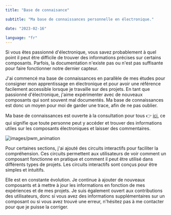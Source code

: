 ```yaml
---
title: "Base de connaisance"

subtitle: "Ma base de connaissances personnelle en électronique."

date: "2023-02-16"

language: "fr"
---
```

Si vous êtes passionné d'électronique, vous savez probablement à quel point il peut être difficile de trouver des informations précises sur certains composants. Parfois, la documentation n'existe pas ou n'est pas suffisante pour faire fonctionner notre dernier capteur.

J'ai commencé ma base de connaissances en parallèle de mes études pour consigner mon apprentissage en électronique et pour avoir une référence facilement accessible lorsque je travaille sur des projets. En tant que passionné d'électronique, j'aime expérimenter avec de nouveaux composants qui sont souvent mal documentés. Ma base de connaissances est donc un moyen pour moi de garder une trace, afin de ne pas oublier.

Ma base de connaissances est ouverte à la consultation pour tous 👉 [ici](https://antoine-chatelain.notion.site/Arduino-3f8af3eb07924b4389eef65e029188a7), ce qui signifie que toute personne peut y accéder et trouver des informations utiles sur les composants électroniques et laisser des commentaires.

![images/pwm_animation](/images/pwm.gif)

Pour certaines sections, j'ai ajouté des circuits interactifs pour faciliter la compréhension. Ces circuits permettent aux utilisateurs de voir comment un composant fonctionne en pratique et comment il peut être  utilisé dans différents types de projets. Les circuits interactifs sont conçus pour être simples et intuitifs.

Elle est en constante évolution. Je continue à ajouter de nouveaux composants et à mettre à jour les informations en fonction de mes expériences et de mes projets. Je suis  également ouvert aux contributions des utilisateurs, donc si vous avez des informations supplémentaires sur un composant ou si vous avez trouvé une erreur, n'hésitez pas à me contacter pour que je puisse la corriger.

